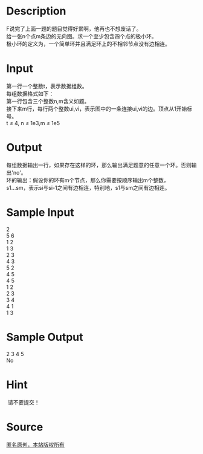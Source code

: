 
# Description

<div class="content"><div>F说完了上面一题的题目觉得好累啊，他再也不想废话了。</div>
<div>给一张n个点m条边的无向图。求一个至少包含四个点的极小环。</div>
<div>极小环的定义为，一个简单环并且满足环上的不相邻节点没有边相连。</div></div>

# Input

<div class="content"><div>第一行一个整数t，表示数据组数。</div>
<div>每组数据格式如下：</div>
<div>第一行包含三个整数n,m含义如题。</div>
<div>接下来m行，每行两个整数ui,vi，表示图中的一条连接ui,vi的边。顶点从1开始标号。</div>
<div>t ≤ 4, n ≤ 1e3,m ≤ 1e5</div></div>

# Output

<div class="content"><div>每组数据输出一行，如果存在这样的环，那么输出满足题意的任意一个环。否则输出&#39;no&#39;。</div>
<div>环的输出：假设你的环有m个节点，那么你需要按顺序输出m个整数，</div>
<div>s1...sm，表示si与si-1之间有边相连，特别地，s1与sm之间有边相连。</div></div>

# Sample Input

<div class="content"><span class="sampledata">2<br/>
5 6<br/>
1 2<br/>
1 3<br/>
2 3<br/>
4 3<br/>
5 2<br/>
4 5<br/>
4 5<br/>
1 2<br/>
2 3<br/>
3 4<br/>
4 1<br/>
1 3</span></div>

# Sample Output

<div class="content"><span class="sampledata">2 3 4 5<br/>
No</span></div>

# Hint

<div class="content"><p></p><p> 请不要提交！</p><p></p></div>

# Source

<div class="content"><p><a href="problemset.php?search=匿名原创，本站版权所有">匿名原创，本站版权所有</a></p></div>

